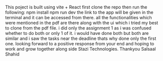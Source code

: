 This poject is built using vite + React first clone the repo then run the following: npm install npm run dev the link to the app will be given in the terminal and it can be accessed from there. all the functionalities which were mentioned in the pdf are there along with the ui which i tried my best to clone from the pdf file. i did only the assignment 1 as i was confused whether to do both or only 1 of it. i would have done both but both are similar and i saw the tasks near the deadline thats why done only the first one. looking forward to a positive response from your end and hoping to work and grow together along side Stazi Technologies. Thankyou Salsaal Shahid

